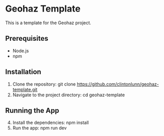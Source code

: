 # Geohaz Template

This is a template for the Geohaz project.

## Prerequisites

- Node.js
- npm

## Installation

1. Clone the repository: git clone https://github.com/clintonlunn/geohaz-template.git
2. Navigate to the project directory: cd geohaz-template

## Running the App

4. Install the dependencies: npm install
5. Run the app: npm run dev
